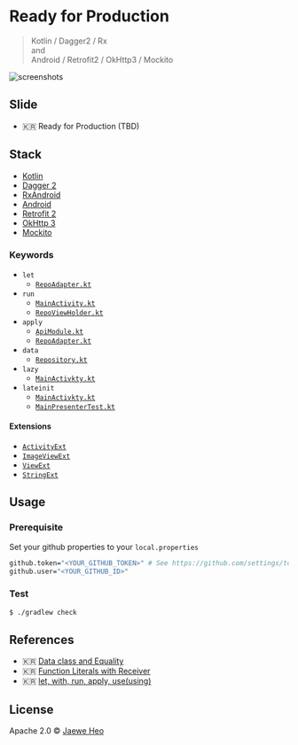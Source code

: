 # Ready for Production

> Kotlin / Dagger2 / Rx  
> and  
> Android / Retrofit2 / OkHttp3 / Mockito

![screenshots][screenshots]


## Slide

- :kr: Ready for Production (TBD)


## Stack

- [Kotlin][kotlin]
- [Dagger 2][dagger2]
- [RxAndroid][rx-android]
- [Android][android]
- [Retrofit 2][retrofit]
- [OkHttp 3][okhttp]
- [Mockito][mockito]


### Keywords

- `let`
    - [`RepoAdapter.kt`](https://goo.gl/HmcXz2)
- `run`
    - [`MainActivity.kt`](https://goo.gl/42XJbm)
    - [`RepoViewHolder.kt`](https://goo.gl/4yfL0W)
- `apply`
    - [`ApiModule.kt`](https://goo.gl/JLsjY7)
    - [`RepoAdapter.kt`](https://goo.gl/S4FRNx)
- `data`
    - [`Repository.kt`](https://goo.gl/Je8X8b)
- `lazy`
    - [`MainActivkty.kt`](https://goo.gl/dmrO3C)
- `lateinit`
    - [`MainActivkty.kt`](https://goo.gl/9U6B1u)
    - [`MainPresenterTest.kt`](https://goo.gl/RKpniC)

#### Extensions

- [`ActivityExt`](https://goo.gl/iAbFzm)
- [`ImageViewExt`](https://goo.gl/tQYWBR)
- [`ViewExt`](https://goo.gl/6fYVd6)
- [`StringExt`](https://goo.gl/XYwBC0)


## Usage

### Prerequisite

Set your github properties to your `local.properties`

```sh
github.token="<YOUR_GITHUB_TOKEN>" # See https://github.com/settings/tokens
github.user="<YOUR_GITHUB_ID>"
```

### Test

```sh
$ ./gradlew check
```


## References

- :kr: [Data class and Equality](http://goo.gl/YeoDXk)
- :kr: [Function Literals with Receiver](http://goo.gl/1bvmJ3)
- :kr: [let, with, run, apply, use(using)](http://goo.gl/fZaytO)


## License

Apache 2.0 © [Jaewe Heo](http://import.re)











[screenshots]: https://cloud.githubusercontent.com/assets/1744446/13405413/9d3ad566-df61-11e5-9add-d4cebb275fe9.png
[kotlin]: https://kotlinlang.org/
[dagger2]: https://github.com/google/dagger
[rx-android]: https://github.com/ReactiveX/RxAndroid
[android]: http://developer.android.com/
[retrofit]: https://github.com/square/retrofit
[okhttp]: https://github.com/square/okhttp
[mockito]: https://github.com/mockito/mockito
